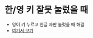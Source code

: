 # 한/영 키 잘못 눌렀을 때
- 영어 키 누르고 한글 자판 눌렀을 때 해결
- [여기서 보기](https://esctabcapslock.github.io/wrong-ko/한영변환.html)
